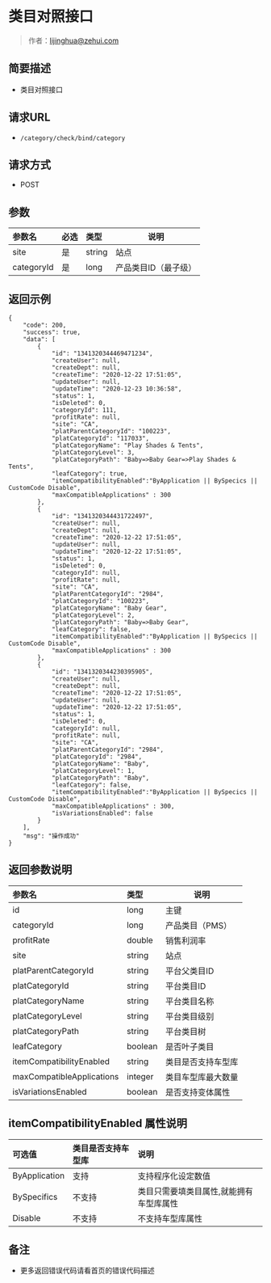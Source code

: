 # 类目对照接口

> 作者：lijinghua@zehui.com

## 简要描述

- 类目对照接口

## 请求URL
- ` /category/check/bind/category `
  
## 请求方式
- POST 

## 参数

|参数名|必选|类型|说明|
|:----    |:---|:----- |-----   |
|site |是  |string |站点   |
|categoryId |是  |long | 产品类目ID（最子级）|


## 返回示例 

``` 
{
    "code": 200,
    "success": true,
    "data": [
        {
            "id": "1341320344469471234",
            "createUser": null,
            "createDept": null,
            "createTime": "2020-12-22 17:51:05",
            "updateUser": null,
            "updateTime": "2020-12-23 10:36:58",
            "status": 1,
            "isDeleted": 0,
            "categoryId": 111,
            "profitRate": null,
            "site": "CA",
            "platParentCategoryId": "100223",
            "platCategoryId": "117033",
            "platCategoryName": "Play Shades & Tents",
            "platCategoryLevel": 3,
            "platCategoryPath": "Baby=>Baby Gear=>Play Shades & Tents",
            "leafCategory": true,
			"itemCompatibilityEnabled":"ByApplication || BySpecics || CustomCode Disable",
        	"maxCompatibleApplications" : 300
        },
        {
            "id": "1341320344431722497",
            "createUser": null,
            "createDept": null,
            "createTime": "2020-12-22 17:51:05",
            "updateUser": null,
            "updateTime": "2020-12-22 17:51:05",
            "status": 1,
            "isDeleted": 0,
            "categoryId": null,
            "profitRate": null,
            "site": "CA",
            "platParentCategoryId": "2984",
            "platCategoryId": "100223",
            "platCategoryName": "Baby Gear",
            "platCategoryLevel": 2,
            "platCategoryPath": "Baby=>Baby Gear",
            "leafCategory": false,
			"itemCompatibilityEnabled":"ByApplication || BySpecics || CustomCode Disable",
        	"maxCompatibleApplications" : 300
        },
        {
            "id": "1341320344230395905",
            "createUser": null,
            "createDept": null,
            "createTime": "2020-12-22 17:51:05",
            "updateUser": null,
            "updateTime": "2020-12-22 17:51:05",
            "status": 1,
            "isDeleted": 0,
            "categoryId": null,
            "profitRate": null,
            "site": "CA",
            "platParentCategoryId": "2984",
            "platCategoryId": "2984",
            "platCategoryName": "Baby",
            "platCategoryLevel": 1,
            "platCategoryPath": "Baby",
            "leafCategory": false,
			"itemCompatibilityEnabled":"ByApplication || BySpecics || CustomCode Disable",
        	"maxCompatibleApplications" : 300,
			"isVariationsEnabled": false
        }
    ],
    "msg": "操作成功"
}
```

## 返回参数说明 

|参数名|类型|说明|
|:-----  |:-----|-----                           |
|id |long   | 主键         |
|categoryId |long   |      产品类目（PMS）   |
|profitRate |double   |   销售利润率      |
|site |string   |  站点       |
|platParentCategoryId |string   |  平台父类目ID       |
|platCategoryId |string   |   平台类目ID      |
|platCategoryName |string   |    平台类目名称     |
|platCategoryLevel |string   |   平台类目级别      |
|platCategoryPath |string   |  平台类目树       |
|leafCategory |boolean   |     是否叶子类目    |
|itemCompatibilityEnabled |string   |  类目是否支持车型库  |
|maxCompatibleApplications |integer   |     类目车型库最大数量    |
|isVariationsEnabled |boolean   |     是否支持变体属性   |

## itemCompatibilityEnabled 属性说明

|可选值|类目是否支持车型库|说明|
|:-|:-|:-|
|ByApplication|支持|支持程序化设定数值|
|BySpecifics|不支持|类目只需要填类目属性,就能拥有车型库属性|
|Disable|不支持|不支持车型库属性|

## 备注 

- 更多返回错误代码请看首页的错误代码描述